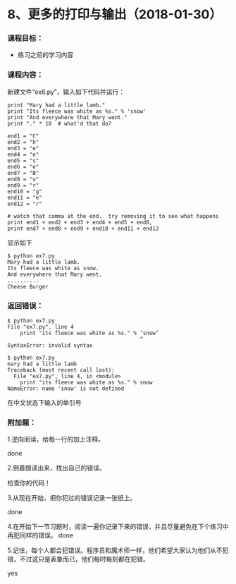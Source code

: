 # 8、更多的打印与输出（2018-01-30）



### 课程目标：

* 练习之前的学习内容



### 课程内容：

新建文件“ex6.py”，输入如下代码并运行：

```
print "Mary had a little lamb."
print "Its fleece was white as %s." % 'snow'
print "And everywhere that Mary went."
print "." * 10  # what'd that do?

end1 = "C"
end2 = "h"
end3 = "e"
end4 = "e"
end5 = "s"
end6 = "e"
end7 = "B"
end8 = "u"
end9 = "r"
end10 = "g"
end11 = "e"
end12 = "r"

# watch that comma at the end.  try removing it to see what happens
print end1 + end2 + end3 + end4 + end5 + end6,
print end7 + end8 + end9 + end10 + end11 + end12
```

显示如下

```
$ python ex7.py
Mary had a little lamb.
Its fleece was white as snow.
And everywhere that Mary went.
..........
Cheese Burger
```



### 返回错误：

```
$ python ex7.py
File "ex7.py", line 4
    print "its fleece was white as %s." % ‘snow’
                                          ^
SyntaxError: invalid syntax
```

```
$ python ex7.py
mary had a little lamb
Traceback (most recent call last):
  File "ex7.py", line 4, in <module>
    print "its fleece was white as %s." % snow
NameError: name 'snow' is not defined
```

在中文状态下输入的单引号



### 附加题：



1.逆向阅读，给每一行的加上注释。 

done


2.倒着朗读出来，找出自己的错误。 

检查你的代码！


3.从现在开始，把你犯过的错误记录一张纸上。 

done


4.在开始下一节习题时，阅读一遍你记录下来的错误，并且尽量避免在下个练习中再犯同样的错误。 
done


5.记住，每个人都会犯错误。程序员和魔术师一样，他们希望大家认为他们从不犯错，不过这只是表象而已，他们每时每刻都在犯错。

yes